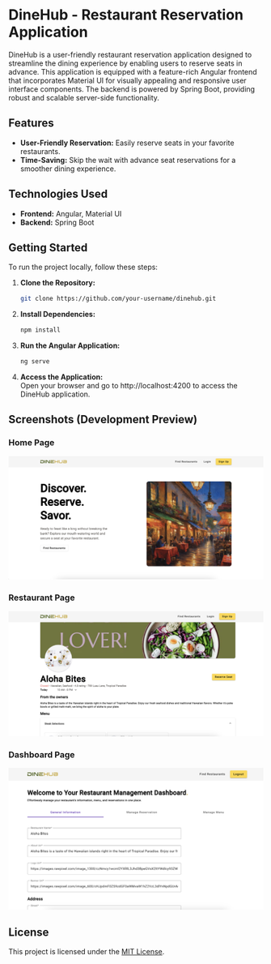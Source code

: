 # DineHub - Restaurant Reservation Application

DineHub is a user-friendly restaurant reservation application designed to streamline the dining experience by enabling users to reserve seats in advance. This application is equipped with a feature-rich Angular frontend that incorporates Material UI for visually appealing and responsive user interface components. The backend is powered by Spring Boot, providing robust and scalable server-side functionality.

## Features

- **User-Friendly Reservation:** Easily reserve seats in your favorite restaurants.
- **Time-Saving:** Skip the wait with advance seat reservations for a smoother dining experience.

## Technologies Used

- **Frontend:** Angular, Material UI
- **Backend:** Spring Boot

## Getting Started

To run the project locally, follow these steps:

1. **Clone the Repository:**

   ```bash
   git clone https://github.com/your-username/dinehub.git

   ```

2. **Install Dependencies:**

   ```bash
   npm install

   ```

3. **Run the Angular Application:**

   ```bash
   ng serve

   ```

4. **Access the Application:**<br/>
   Open your browser and go to http://localhost:4200 to access the DineHub application.

## Screenshots (Development Preview)

### Home Page

<img src="./snapshots/home-page.png"/>

### Restaurant Page

<img src="./snapshots/restaurant-page.png"/>

### Dashboard Page

<img src="./snapshots/dashboard-page.png"/>

## License

This project is licensed under the [MIT License](https://github.com/git/git-scm.com/blob/main/MIT-LICENSE.txt).
